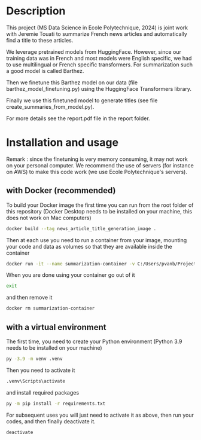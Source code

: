# Description
This project (MS Data Science in Ecole Polytechnique, 2024) is joint work with Jeremie Touati to summarize French news articles and automatically find a title to these articles. 

We leverage pretrained models from HuggingFace. However, since our training data was in French and most models were English specific, we had to use multilingual or French specific transformers. For summarization such a good model is called Barthez.

Then we finetune this Barthez model on our data (file barthez_model_finetuning.py) using the HuggingFace Transformers library. 

Finally we use this finetuned model to generate titles (see file create_summaries_from_model.py). 

For more details see the report.pdf file in the report folder.



# Installation and usage 

Remark : since the finetuning is very memory consuming, it may not work on your personal computer. We recommend the use of servers (for instance on AWS) to make this code work (we use Ecole Polytechnique's servers).

## with Docker (recommended)

To build your Docker image the first time you can run from the root folder of this repository (Docker Desktop needs to be installed on your machine, this does not work on Mac computers)
```bash
docker build --tag news_article_title_generation_image .
```

Then at each use you need to run a container from your image, mounting your code and data as volumes so that they are available inside the container

```bash
docker run -it --name summarization-container -v C:/Users/pvanb/Projects/3A/inf582_nlp/data_challenge/codes:/app/codes -v C:/Users/pvanb/Projects/3A/inf582_nlp/data_challenge/data:/app/data news_article_title_generation_image /bin/bash
```

When you are done using your container go out of it 
```bash
exit
```
and then remove it 
```bash
docker rm summarization-container
```

## with a virtual environment 

The first time, you need to create your Python environment (Python 3.9 needs to be installed on your machine)
```bash
py -3.9 -m venv .venv
```

Then you need to activate it 
```bash
.venv\Scripts\activate
```
and install required packages 
```bash
py -m pip install -r requirements.txt
```

For subsequent uses you will just need to activate it as above, then run your codes, and then finally deactivate it.
```bash
deactivate
```







 


